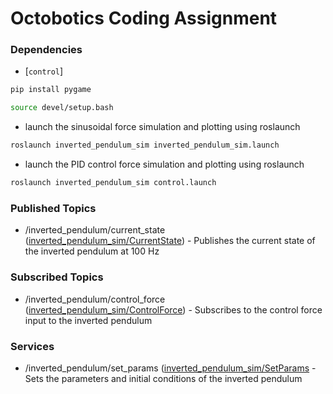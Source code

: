 # Octobotics Coding Assignment

### Dependencies

- [`control`]

```bash
pip install pygame
```

```bash
source devel/setup.bash
```

- launch the sinusoidal force simulation and plotting using roslaunch

```bash
roslaunch inverted_pendulum_sim inverted_pendulum_sim.launch
```

- launch the PID control force simulation and plotting using roslaunch

```bash
roslaunch inverted_pendulum_sim control.launch
```

### Published Topics
- /inverted_pendulum/current_state ([inverted_pendulum_sim/CurrentState](https://github.com/octobotics/Octobotics_Coding_Assignment/blob/main/src/inverted_pendulum_sim/msg/CurrentState.msg)) - Publishes the current state of the inverted pendulum at 100 Hz
 
### Subscribed Topics
- /inverted_pendulum/control_force ([inverted_pendulum_sim/ControlForce](https://github.com/octobotics/Octobotics_Coding_Assignment/blob/main/src/inverted_pendulum_sim/msg/ControlForce.msg)) - Subscribes to the control force input to the inverted pendulum

### Services
- /inverted_pendulum/set_params ([inverted_pendulum_sim/SetParams](https://github.com/octobotics/Octobotics_Coding_Assignment/tree/main/src/inverted_pendulum_sim/src) - Sets the parameters and initial conditions of the inverted pendulum
